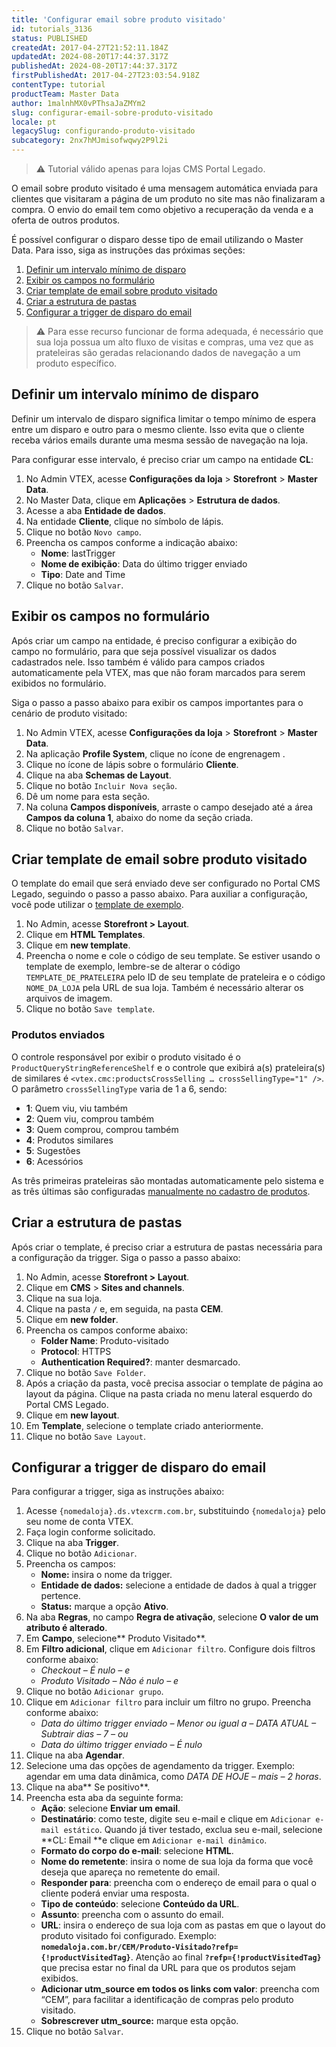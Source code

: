 ```yaml
---
title: 'Configurar email sobre produto visitado'
id: tutorials_3136
status: PUBLISHED
createdAt: 2017-04-27T21:52:11.184Z
updatedAt: 2024-08-20T17:44:37.317Z
publishedAt: 2024-08-20T17:44:37.317Z
firstPublishedAt: 2017-04-27T23:03:54.918Z
contentType: tutorial
productTeam: Master Data
author: 1malnhMX0vPThsaJaZMYm2
slug: configurar-email-sobre-produto-visitado
locale: pt
legacySlug: configurando-produto-visitado
subcategory: 2nx7hMJmisofwqwy2P9l2i
---
```


>⚠️ Tutorial válido apenas para lojas CMS Portal Legado.

O email sobre produto visitado é uma mensagem automática enviada para clientes que visitaram a página de um produto no site mas não finalizaram a compra. O envio do email tem como objetivo a recuperação da venda e a oferta de outros produtos.

É possível configurar o disparo desse tipo de email utilizando o Master Data. Para isso, siga as instruções das próximas seções:

1. [Definir um intervalo mínimo de disparo](#definir-um-intervalo-minimo-de-disparo)
2. [Exibir os campos no formulário](#exibir-os-campos-no-formulario)
3. [Criar template de email sobre produto visitado](#criar-template-de-email-sobre-produto-visitado)
4. [Criar a estrutura de pastas](#criar-a-estrutura-de-pastas)
5. [Configurar a trigger de disparo do email](#configurar-a-trigger-de-disparo-do-email)

>⚠️ Para esse recurso funcionar de forma adequada, é necessário que sua loja possua um alto fluxo de visitas e compras, uma vez que as prateleiras são geradas relacionando dados de navegação a um produto específico.

## Definir um intervalo mínimo de disparo

Definir um intervalo de disparo significa limitar o tempo mínimo de espera entre um disparo e outro para o mesmo cliente. Isso evita que o cliente receba vários emails durante uma mesma sessão de navegação na loja.

Para configurar esse intervalo, é preciso criar um campo na entidade **CL**:

1. No Admin VTEX, acesse **Configurações da loja** > **Storefront** > **Master Data**.
2. No Master Data, clique em **Aplicações** > **Estrutura de dados**.
3. Acesse a aba **Entidade de dados**.
4. Na entidade **Cliente**, clique no símbolo de lápis.
5. Clique no botão `Novo campo`.
6. Preencha os campos conforme a indicação abaixo:
    * **Nome**: lastTrigger
    * **Nome de exibição**: Data do último trigger enviado
    * **Tipo**: Date and Time
7. Clique no botão `Salvar`.

## Exibir os campos no formulário

Após criar um campo na entidade, é preciso configurar a exibição do campo no formulário, para que seja possível visualizar os dados cadastrados nele. Isso também é válido para campos criados automaticamente pela VTEX, mas que não foram marcados para serem exibidos no formulário.

Siga o passo a passo abaixo para exibir os campos importantes para o cenário de produto visitado:

1. No Admin VTEX, acesse **Configurações da loja** > **Storefront** > **Master Data**.
2. Na aplicação **Profile System**, clique no ícone de engrenagem <i class="fas fa-cog"></i>.
3. Clique no ícone de lápis <i class="fas fa-pencil-alt"></i> sobre o formulário **Cliente**.
4. Clique na aba **Schemas de Layout**.
5. Clique no botão `Incluir Nova seção`.
6. Dê um nome para esta seção.
7. Na coluna **Campos disponíveis**, arraste o campo desejado até a área **Campos da coluna 1**, abaixo do nome da seção criada.
8. Clique no botão `Salvar`.

## Criar template de email sobre produto visitado

O template do email que será enviado deve ser configurado no Portal CMS Legado, seguindo o passo a passo abaixo. Para auxiliar a configuração, você pode utilizar o [template de exemplo](https://assets.ctfassets.net/alneenqid6w5/6TloqmkC76AAauQ4e4SWmA/90018592126fff6bd0d7a9a4ae8568d7/produtovisitadoexemplo.zip).

1. No Admin, acesse **Storefront > Layout**.
2. Clique em **HTML Templates**.
3. Clique em **new template**.
4. Preencha o nome e cole o código de seu template. Se estiver usando o template de exemplo, lembre-se de alterar o código `TEMPLATE_DE_PRATELEIRA` pelo ID de seu template de prateleira e o código `NOME_DA_LOJA` pela URL de sua loja. Também é necessário alterar os arquivos de imagem.
5. Clique no botão `Save template`.

### Produtos enviados

O controle responsável por exibir o produto visitado é o `ProductQueryStringReferenceShelf` e o controle que exibirá a(s) prateleira(s) de similares é `<vtex.cmc:productsCrossSelling … crossSellingType="1" />`. O parâmetro `crossSellingType` varia de 1 a 6, sendo:

* **1**: Quem viu, viu também
* **2**: Quem viu, comprou também
* **3**: Quem comprou, comprou também
* **4**: Produtos similares
* **5**: Sugestões
* **6**: Acessórios

As três primeiras prateleiras são montadas automaticamente pelo sistema e as três últimas são configuradas [manualmente no cadastro de produtos](https://help.vtex.com/pt/tutorial/configurando-produto-similar-sugestoes-acessorios-e-genericos/).

## Criar a estrutura de pastas

Após criar o template, é preciso criar a estrutura de pastas necessária para a configuração da trigger. Siga o passo a passo abaixo:

1. No Admin, acesse **Storefront > Layout**.
2. Clique em **CMS** > **Sites and channels**.
3. Clique na sua loja.
4. Clique na pasta `/` e, em seguida, na pasta **CEM**.
5. Clique em **new folder**.
6. Preencha os campos conforme abaixo:
    * **Folder Name**: Produto-visitado
    * **Protocol**: HTTPS
    * **Authentication Required?**: manter desmarcado.
7. Clique no botão `Save Folder`.
8. Após a criação da pasta, você precisa associar o template de página ao layout da página. Clique na pasta criada no menu lateral esquerdo do Portal CMS Legado.
9. Clique em **new layout**.
10. Em **Template**, selecione o template criado anteriormente.
11. Clique no botão `Save Layout`.

## Configurar a trigger de disparo do email

Para configurar a trigger, siga as instruções abaixo:

1. Acesse `{nomedaloja}.ds.vtexcrm.com.br`, substituindo `{nomedaloja}` pelo seu nome de conta VTEX.
2. Faça login conforme solicitado.
3. Clique na aba __Trigger__.
4. Clique no botão `Adicionar`.
5. Preencha os campos:
    * __Nome:__ insira o nome da trigger.
    * __Entidade de dados:__ selecione a entidade de dados à qual a trigger pertence.
    * __Status:__ marque a opção __Ativo__.
6. Na aba **Regras**, no campo **Regra de ativação**, selecione **O valor de um atributo é alterado**.
7. Em **Campo**, selecione** Produto Visitado**.
8. Em **Filtro adicional**, clique em `Adicionar filtro`. Configure dois filtros conforme abaixo:
    * _Checkout – É nulo – e_
    * _Produto Visitado – Não é nulo – e_
9. Clique no botão `Adicionar grupo`.
10. Clique em `Adicionar filtro` para incluir um filtro no grupo. Preencha conforme abaixo:
    * _Data do último trigger enviado –  Menor ou igual a –  DATA ATUAL – Subtrair dias – 7 – ou_
    * _Data do último trigger enviado –  É nulo_
11. Clique na aba **Agendar**.
12. Selecione uma das opções de agendamento da trigger. Exemplo: agendar em uma data dinâmica, como _DATA DE HOJE – mais –  2 horas_.
13. Clique na aba** Se positivo**.
14. Preencha esta aba da seguinte forma:
    * **Ação**: selecione **Enviar um email**.
    * **Destinatário**: como teste, digite seu e-mail e clique em `Adicionar e-mail estático`. Quando já tiver testado, exclua seu e-mail, selecione **CL: Email **e clique em `Adicionar e-mail dinâmico`.
    * **Formato do corpo do e-mail**: selecione **HTML**.
    * **Nome do remetente**: insira o nome de sua loja da forma que você deseja que apareça no remetente do email.
    * **Responder para**: preencha com o endereço de email para o qual o cliente poderá enviar uma resposta.
    * **Tipo de conteúdo**: selecione **Conteúdo da URL**.
    * **Assunto**: preencha com o assunto do email.
    * **URL**: insira o endereço de sua loja com as pastas em que o layout do produto visitado foi configurado. Exemplo: **`nomedaloja.com.br/CEM/Produto-Visitado?refp={!productVisitedTag}`**. Atenção ao final **`?refp={!productVisitedTag}`** que precisa estar no final da URL para que os produtos sejam exibidos.
    * **Adicionar utm_source em todos os links com valor**: preencha com “CEM”, para facilitar a identificação de compras pelo produto visitado.
    * **Sobrescrever utm_source:** marque esta opção.
15. Clique no botão `Salvar`.

